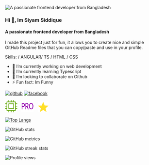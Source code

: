 ![A passionate frontend developer from Bangladesh](https://img.freepik.com/premium-photo/desktop-source-code-wallpaper-by-computer-language-with-coding-programming_33771-595.jpg?w=2000)

### Hi 👋, Im Siyam Siddique
#### A passionate frontend developer from Bangladesh


I made this project just for fun, it allows you to create nice and simple GitHub Readme files that you can copy/paste and use in your profile.

Skills:  / ANGULAR/ TS / HTML / CSS

- 🔭 I’m currently working on web development 
- 🌱 I’m currently learning Typescript 
- 👯 I’m looking to collaborate on Github 
- ⚡ Fun fact: Im Funny 


[<img src='https://cdn.jsdelivr.net/npm/simple-icons@3.0.1/icons/github.svg' alt='github' height='40'>](https://github.com/developersiyam)  [<img src='https://cdn.jsdelivr.net/npm/simple-icons@3.0.1/icons/facebook.svg' alt='facebook' height='40'>](https://www.facebook.com/facebook.com/siam.siddiq.14)  

<a href='https://docs.github.com/en/developers'><img src='https://raw.githubusercontent.com/acervenky/animated-github-badges/master/assets/devbadge.gif' width='40' height='40'></a> <a href='https://github.com/pricing'><img src='https://raw.githubusercontent.com/acervenky/animated-github-badges/master/assets/pro.gif' width='40' height='40'></a> <a href='https://stars.github.com/'><img src='https://raw.githubusercontent.com/acervenky/animated-github-badges/master/assets/starbadge.gif' width='35' height='35'></a> 

[![Top Langs](https://github-readme-stats.vercel.app/api/top-langs/?username=developersiyam)](https://github.com/anuraghazra/github-readme-stats)

![GitHub stats](https://github-readme-stats.vercel.app/api?username=developersiyam&show_icons=true&count_private=true)  

![GitHub metrics](https://metrics.lecoq.io/developersiyam)  

![GitHub streak stats](https://streak-stats.demolab.com/?user=developersiyam)  

![Profile views](https://gpvc.arturio.dev/developersiyam)  
